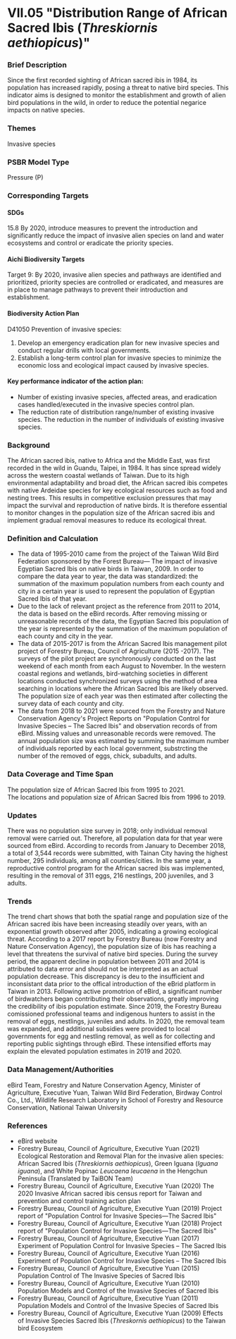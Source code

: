 # VII.05 "Distribution Range of African Sacred Ibis (*Threskiornis aethiopicus*)"

<script type="text/javascript" src="http://cdn.mathjax.org/mathjax/latest/MathJax.js?config=TeX-AMS-MML_HTMLorMML"></script>

### Brief Description
Since the first recorded sighting of African sacred ibis in 1984, its population has increased rapidly, posing a threat to native bird species. This indicator aims is designed to monitor the establishment and growth of alien bird populations in the wild, in order to reduce the potential negarice impacts on native species.

### Themes
Invasive species
### PSBR Model Type
Pressure (P)
### Corresponding Targets
#### SDGs
15.8 By 2020, introduce measures to prevent the introduction and significantly reduce the impact of invasive alien species on land and water ecosystems and control or eradicate the priority species.
#### Aichi Biodiversity Targets
Target 9: By 2020, invasive alien species and pathways are identified and prioritized, priority species are controlled or eradicated, and measures are in place to manage pathways to prevent their introduction and establishment.
#### Biodiversity Action Plan
D41050 Prevention of invasive species:
1. Develop an emergency eradication plan for new invasive species and conduct regular drills with local governments.
2. Establish a long-term control plan for invasive species to minimize the economic loss and ecological impact caused by invasive species.
#### Key performance indicator of the action plan:
* Number of existing invasive species, affected areas, and eradication cases handled/executed in the invasive species control plan.
* The reduction rate of distribution range/number of existing invasive species. The reduction in the number of individuals of existing invasive species.
### Background
The African sacred ibis, native to Africa and the Middle East, was first recorded in the wild in Guandu, Taipei, in 1984. It has since spread widely across the western coastal wetlands of Taiwan. Due to its high environmental adaptability and broad diet, the African sacred ibis competes with native Ardeidae species for key ecological resources such as food and nesting trees. This results in competitive exclusion pressures that may impact the survival and reproduction of native birds. It is therefore essential to monitor changes in the population size of the African sacred ibis and implement gradual removal measures to reduce its ecological threat.
### Definition and Calculation
* The data of 1995-2010 came from the project of the Taiwan Wild Bird Federation sponsored by the Forest Bureau— The impact of invasive Egyptian Sacred Ibis on native birds in Taiwan, 2009. In order to compare the data year to year, the data was standardized: the summation of the maximum population numbers from each county and city in a certain year is used to represent the population of Egyptian Sacred Ibis of that year.
* Due to the lack of relevant project as the reference from 2011 to 2014, the data is based on the eBird records. After removing missing or unreasonable records of the data, the Egyptian Sacred Ibis population of the year is represented by the summation of the maximum population of each county and city in the year.
* The data of 2015-2017 is from the African Sacred Ibis management pilot project of Forestry Bureau, Council of Agriculture (2015 -2017). The surveys of the pilot project are synchronously conducted on the last weekend of each month from each August to November. In the western coastal regions and wetlands, bird-watching societies in different locations conducted synchronized surveys using the method of area searching in locations where the African Sacred Ibis are likely observed. The population size of each year was then estimated after collecting the survey data of each county and city.
* The data from 2018 to 2021 were sourced from the Forestry and Nature Conservation Agency's Project Reports on "Population Control for Invasive Species – The Sacred Ibis" and observation records of from eBird. Missing values and unreasonable records were removed. The annual population size was estimated by summing the maximum number of individuals reported by each local government, substrcting the number of the removed of eggs, chick, subadults, and adults.
### Data Coverage and Time Span
The population size of African Sacred Ibis from 1995 to 2021. <br> The locations and population size of African Sacred Ibis from 1996 to 2019.
### Updates
There was no population size survey in 2018; only individual removal removal were carried out. Therefore, all population data for that year were sourced from eBird. According to records from January to December 2018, a total of 3,544 records were submitted, with Tainan City having the highest number, 295 individuals, among all counties/cities. In the same year, a reproductive control program for the African sacred ibis was implemented, resulting in the removal of 311 eggs, 216 nestlings, 200 juveniles, and 3 adults.
### Trends
The trend chart shows that both the spatial range and population size of the African sacred ibis have been increasing steadily over years, with an exponential growth observed after 2005, indicating a growing ecological threat. According to a 2017 report by Forestry Bureau (now Forestry and Nature Conservation Agency), the population size of ibis has reaching a level that threatens the survival of native bird species. During the survey period, the apparent decline in population between 2011 and 2014 is attributed to data error and should not be interpreted as an actual population decrease. This discrepancy is deu to the insufficient and inconsistant data prior to the offical introduction of the eBrid platform in Taiwan in 2013. Following active promotrion of eBird, a significant number of birdwatchers began contributing their observations, greatly improving the credibility of ibis population estimate. Since 2019, the Forestry Bureau comissioned professional teams and indigenous hunters to assist in the removal of eggs, nestlings, juveniles and adults. In 2020, the removal team was expanded, and additional subsidies were provided to local governments for egg and nestling removal, as well as for collecting and reporting public sightings through eBird. These intensified efforts may explain the elevated population estimates in 2019 and 2020.
### Data Management/Authorities
eBird Team, Forestry and Nature Conservation Agency, Minister of Agriculture, Executive Yuan, Taiwan Wild Bird Federation, Birdway Control Co., Ltd., Wildlife Research Laboratory in School of Forestry and Resource Conservation, National Taiwan University
### References
* eBird website
* Forestry Bureau, Council of Agriculture, Executive Yuan (2021) Ecological Restoration and Removal Plan for the invasive alien species: African Sacred Ibis (*Threskiornis aethiopicus*), Green Iguana (*Iguana iguana*), and White Popinac *Leucaena leucaena* in the Hengchun Peninsula (Translated by TaiBON Team)
* Forestry Bureau, Council of Agriculture, Executive Yuan (2020) The 2020 Invasive African sacred ibis census report for Taiwan and prevention and control training action plan
* Forestry Bureau, Council of Agriculture, Executive Yuan (2019) Project report of "Population Control for Invasive Species—The Sacred Ibis"
* Forestry Bureau, Council of Agriculture, Executive Yuan (2018) Project report of "Population Control for Invasive Species—The Sacred Ibis"
* Forestry Bureau, Council of Agriculture, Executive Yuan (2017) Experiment of Population Control for Invasive Species – The Sacred Ibis
* Forestry Bureau, Council of Agriculture, Executive Yuan (2016) Experiment of Population Control for Invasive Species – The Sacred Ibis
* Forestry Bureau, Council of Agriculture, Executive Yuan (2015) Population Control of The Invasive Species of Sacred Ibis
* Forestry Bureau, Council of Agriculture, Executive Yuan (2010) Population Models and Control of the Invasive Species of Sacred Ibis
* Forestry Bureau, Council of Agriculture, Executive Yuan (2011) Population Models and Control of the Invasive Species of Sacred Ibis
* Forestry Bureau, Council of Agriculture, Executive Yuan (2009) Effects of Invasive Species Sacred Ibis (*Threskornis aethiopicus*) to the Taiwan bird Ecosystem